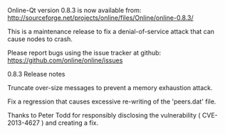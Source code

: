 Online-Qt version 0.8.3 is now available from:
  http://sourceforge.net/projects/online/files/Online/online-0.8.3/

This is a maintenance release to fix a denial-of-service attack that
can cause nodes to crash.

Please report bugs using the issue tracker at github:
  https://github.com/online/online/issues

0.8.3 Release notes

Truncate over-size messages to prevent a memory exhaustion attack.

Fix a regression that causes excessive re-writing of the 'peers.dat' file.


Thanks to Peter Todd for responsibly disclosing the vulnerability
( CVE-2013-4627 ) and creating a fix.
